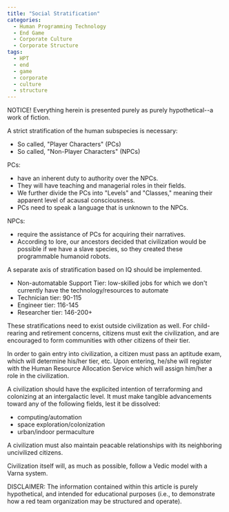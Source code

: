 ```yaml
---
title: "Social Stratification"
categories:
  - Human Programming Technology
  - End Game
  - Corporate Culture
  - Corporate Structure
tags:
  - HPT
  - end
  - game
  - corporate
  - culture
  - structure
---
```


NOTICE! Everything herein is presented purely as purely hypothetical--a work of fiction.



A strict stratification of the human subspecies is necessary:
- So called, "Player Characters" (PCs)
- So called, "Non-Player Characters" (NPCs)

PCs:
- have an inherent duty to authority over the NPCs.
- They will have teaching and managerial roles in their fields.
- We further divide the PCs into "Levels" and "Classes," meaning their apparent level of acausal consciousness.
- PCs need to speak a language that is unknown to the NPCs.

NPCs:
- require the assistance of PCs for acquiring their narratives.
- According to lore, our ancestors decided that civilization would be possible if we have a slave species,
  so they created these programmable humanoid robots.

A separate axis of stratification based on IQ should be implemented.
- Non-automatable Support Tier: low-skilled jobs for which we don't currently have the technology/resources to automate
- Technician tier:  90-115
- Engineer tier:   116-145
- Researcher tier: 146-200+

These stratifications need to exist outside civilization as well.
For child-rearing and retirement concerns, citizens must exit the civilization,
and are encouraged to form communities with other citizens of their tier.

In order to gain entry into civilization, a citizen must pass an aptitude exam,
which will determine his/her tier, etc.
Upon entering, he/she will register with the Human Resource Allocation Service
which will assign him/her a role in the civilization.

A civilization should have the explicited intention of terraforming and colonizing at an intergalactic level.
It must make tangible advancements toward any of the following fields, lest it be dissolved:
- computing/automation
- space exploration/colonization
- urban/indoor permaculture

A civilization must also maintain peacable relationships with its neighboring uncivilized citizens.

Civilization itself will, as much as possible, follow a Vedic model with a Varna system.




DISCLAIMER:
The information contained within this article is purely hypothetical,
and intended for educational purposes
(i.e., to demonstrate how a red team organization may be structured and operate).
